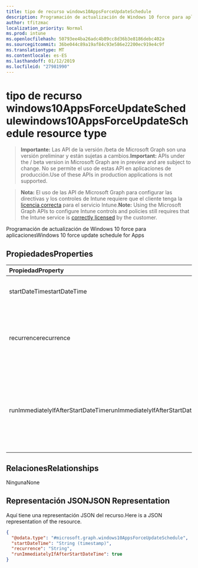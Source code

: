 ```yaml
---
title: tipo de recurso windows10AppsForceUpdateSchedule
description: Programación de actualización de Windows 10 force para aplicaciones
author: tfitzmac
localization_priority: Normal
ms.prod: intune
ms.openlocfilehash: 50793ee4ba26adc4b89cc8d36b3e8186debc402a
ms.sourcegitcommit: 36be044c89a19af84c93e586e22200ec919e4c9f
ms.translationtype: MT
ms.contentlocale: es-ES
ms.lasthandoff: 01/12/2019
ms.locfileid: "27981990"
---
```

# <a name="windows10appsforceupdateschedule-resource-type"></a><span data-ttu-id="beebf-103">tipo de recurso windows10AppsForceUpdateSchedule</span><span class="sxs-lookup"><span data-stu-id="beebf-103">windows10AppsForceUpdateSchedule resource type</span></span>

> <span data-ttu-id="beebf-104">**Importante:** Las API de la versión /beta de Microsoft Graph son una versión preliminar y están sujetas a cambios.</span><span class="sxs-lookup"><span data-stu-id="beebf-104">**Important:** APIs under the / beta version in Microsoft Graph are in preview and are subject to change.</span></span> <span data-ttu-id="beebf-105">No se permite el uso de estas API en aplicaciones de producción.</span><span class="sxs-lookup"><span data-stu-id="beebf-105">Use of these APIs in production applications is not supported.</span></span>

> <span data-ttu-id="beebf-106">**Nota:** El uso de las API de Microsoft Graph para configurar las directivas y los controles de Intune requiere que el cliente tenga la [licencia correcta](https://go.microsoft.com/fwlink/?linkid=839381) para el servicio Intune.</span><span class="sxs-lookup"><span data-stu-id="beebf-106">**Note:** Using the Microsoft Graph APIs to configure Intune controls and policies still requires that the Intune service is [correctly licensed](https://go.microsoft.com/fwlink/?linkid=839381) by the customer.</span></span>

<span data-ttu-id="beebf-107">Programación de actualización de Windows 10 force para aplicaciones</span><span class="sxs-lookup"><span data-stu-id="beebf-107">Windows 10 force update schedule for Apps</span></span>
## <a name="properties"></a><span data-ttu-id="beebf-108">Propiedades</span><span class="sxs-lookup"><span data-stu-id="beebf-108">Properties</span></span>
|<span data-ttu-id="beebf-109">Propiedad</span><span class="sxs-lookup"><span data-stu-id="beebf-109">Property</span></span>|<span data-ttu-id="beebf-110">Tipo</span><span class="sxs-lookup"><span data-stu-id="beebf-110">Type</span></span>|<span data-ttu-id="beebf-111">Descripción</span><span class="sxs-lookup"><span data-stu-id="beebf-111">Description</span></span>|
|:---|:---|:---|
|<span data-ttu-id="beebf-112">startDateTime</span><span class="sxs-lookup"><span data-stu-id="beebf-112">startDateTime</span></span>|<span data-ttu-id="beebf-113">DateTimeOffset</span><span class="sxs-lookup"><span data-stu-id="beebf-113">DateTimeOffset</span></span>|<span data-ttu-id="beebf-114">Reinicie la hora de inicio para la fuerza.</span><span class="sxs-lookup"><span data-stu-id="beebf-114">The start time for the force restart.</span></span>|
|<span data-ttu-id="beebf-115">recurrence</span><span class="sxs-lookup"><span data-stu-id="beebf-115">recurrence</span></span>|[<span data-ttu-id="beebf-116">windows10AppsUpdateRecurrence</span><span class="sxs-lookup"><span data-stu-id="beebf-116">windows10AppsUpdateRecurrence</span></span>](../resources/intune-deviceconfig-windows10appsupdaterecurrence.md)|<span data-ttu-id="beebf-117">Programación de periodicidad.</span><span class="sxs-lookup"><span data-stu-id="beebf-117">Recurrence schedule.</span></span> <span data-ttu-id="beebf-118">Los valores posibles son: `none`, `daily`, `weekly` y `monthly`.</span><span class="sxs-lookup"><span data-stu-id="beebf-118">Possible values are: `none`, `daily`, `weekly`, `monthly`.</span></span>|
|<span data-ttu-id="beebf-119">runImmediatelyIfAfterStartDateTime</span><span class="sxs-lookup"><span data-stu-id="beebf-119">runImmediatelyIfAfterStartDateTime</span></span>|<span data-ttu-id="beebf-120">Booleano</span><span class="sxs-lookup"><span data-stu-id="beebf-120">Boolean</span></span>|<span data-ttu-id="beebf-121">Si es true, ejecuta la tarea inmediatamente si StartDateTime se encuentra en el pasado, else, se ejecuta a la siguiente repetición.</span><span class="sxs-lookup"><span data-stu-id="beebf-121">If true, runs the task immediately if StartDateTime is in the past, else, runs at the next recurrence.</span></span>|

## <a name="relationships"></a><span data-ttu-id="beebf-122">Relaciones</span><span class="sxs-lookup"><span data-stu-id="beebf-122">Relationships</span></span>
<span data-ttu-id="beebf-123">Ninguna</span><span class="sxs-lookup"><span data-stu-id="beebf-123">None</span></span>
## <a name="json-representation"></a><span data-ttu-id="beebf-124">Representación JSON</span><span class="sxs-lookup"><span data-stu-id="beebf-124">JSON Representation</span></span>
<span data-ttu-id="beebf-125">Aquí tiene una representación JSON del recurso.</span><span class="sxs-lookup"><span data-stu-id="beebf-125">Here is a JSON representation of the resource.</span></span>
<!-- {
  "blockType": "resource",
  "@odata.type": "microsoft.graph.windows10AppsForceUpdateSchedule"
}
-->
``` json
{
  "@odata.type": "#microsoft.graph.windows10AppsForceUpdateSchedule",
  "startDateTime": "String (timestamp)",
  "recurrence": "String",
  "runImmediatelyIfAfterStartDateTime": true
}
```





